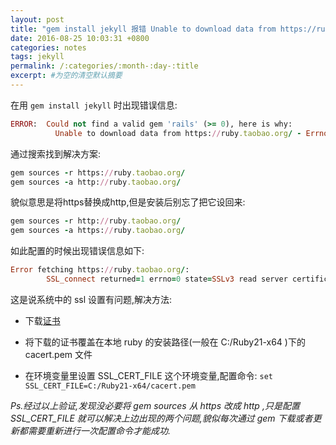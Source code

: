 ```yaml
---
layout: post
title: "gem install jekyll 报错 Unable to download data from https://ruby.taobao.org/"
date: 2016-08-25 10:03:31 +0800
categories: notes
tags: jekyll
permalink: /:categories/:month-:day-:title
excerpt: #为空的清空默认摘要
---
```

在用 `gem install jekyll` 时出现错误信息:

```ruby
ERROR:  Could not find a valid gem 'rails' (>= 0), here is why:
          Unable to download data from https://ruby.taobao.org/ - Errno::ECONNREFUSED: No connection could be made because the target machine actively refused it. - connect(2) for "127.0.0.1" port 8118 (https://ruby.taobao.org/latest_specs.4.8.gz)
```

通过搜索找到解决方案:

```ruby
gem sources -r https://ruby.taobao.org/
gem sources -a http://ruby.taobao.org/
```

貌似意思是将https替换成http,但是安装后别忘了把它设回来:

```ruby
gem sources -r http://ruby.taobao.org/
gem sources -a https://ruby.taobao.org/
```

如此配置的时候出现错误信息如下:

```ruby
Error fetching https://ruby.taobao.org/:
        SSL_connect returned=1 errno=0 state=SSLv3 read server certificate B: certificate verify failed (https://rubygems-china.oss-cn-hangzhou.aliyuncs.com/specs.4.8.gz)
```

这是说系统中的 ssl 设置有问题,解决方法:

* 下载[证书](https://curl.haxx.se/ca/cacert.pem)

* 将下载的证书覆盖在本地 ruby 的安装路径(一般在 C:/Ruby21-x64 )下的 cacert.pem 文件
* 在环境变量里设置 SSL_CERT_FILE 这个环境变量,配置命令: `set SSL_CERT_FILE=C:/Ruby21-x64/cacert.pem`

*Ps.经过以上验证,发现没必要将 gem sources 从 https 改成 http ,只是配置 SSL_CERT_FILE 就可以解决上边出现的两个问题,貌似每次通过 gem 下载或者更新都需要重新进行一次配置命令才能成功.*

